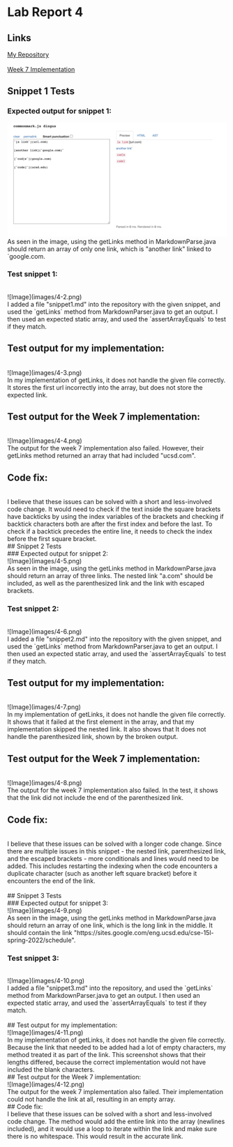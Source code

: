 # Lab Report 4

## Links
[My Repository](https://github.com/jadenbanawa/markdown-parser)<br>
<br>
[Week 7 Implementation](https://github.com/UDXS/markdown-parser)

## Snippet 1 Tests

### Expected output for snippet 1:
![Image](images/4-1.png)
<br>
As seen in the image, using the getLinks method in MarkdownParse.java should return an array of only one link, which is "another link" linked to \`google.com.
<br>
### Test snippet 1:
<br>
![Image](images/4-2.png)
<br>
I added a file "snippet1.md" into the repository with the given snippet, and used the  `getLinks` method from MarkdownParser.java to get an output. I then used an expected static array, and used the `assertArrayEquals` to test if they match.
<br>

## Test output for my implementation:
<br>
![Image](images/4-3.png)
<br>
In my implementation of getLinks, it does not handle the given file correctly. It stores the first url incorrectly into the array, but does not store the expected link.
<br>

## Test output for the Week 7 implementation:
<br>
![Image](images/4-4.png)
<br>
The output for the week 7 implementation also failed. However, their getLinks method returned an array that had included "ucsd.com". 
<br>

## Code fix:
<br>
I believe that these issues can be solved with a short and less-involved code change. It would need to check if the text inside the square brackets have backticks by using the index variables of the brackets and checking if backtick characters both are after the first index and before the last. To check if a backtick precedes the entire line, it needs to check the index before the first square bracket.

<br>
## Snippet 2 Tests
<br>
### Expected output for snippet 2:
<br>
![Image](images/4-5.png)
<br>
As seen in the image, using the getLinks method in MarkdownParse.java should return an array of three links. The nested link "a.com" should be included, as well as the parenthesized link and the link with escaped brackets.
<br>

### Test snippet 2:
<br>
![Image](images/4-6.png)
<br>
I added a file "snippet2.md" into the repository with the given snippet, and used the  `getLinks` method from MarkdownParser.java to get an output. I then used an expected static array, and used the `assertArrayEquals` to test if they match.
<br>

## Test output for my implementation:
<br>
![Image](images/4-7.png)
<br>
In my implementation of getLinks, it does not handle the given file correctly. It shows that it failed at the first element in the array, and that my implementation skipped the nested link. It also shows that It does not handle the parenthesized link, shown by the broken output.
<br>

## Test output for the Week 7 implementation:
<br>
![Image](images/4-8.png)
<br>
The output for the week 7 implementation also failed. In the test, it shows that the link did not include the end of the parenthesized link.
<br>

## Code fix:
<br>
I believe that these issues can be solved with a longer code change. Since there are multiple issues in this snippet - the nested link, parenthesized link, and the escaped brackets - more conditionals and lines would need to be added. This includes restarting the indexing when the code encounters a duplicate character (such as another left square bracket) before it encounters the end of the link.
<br>
<br>
## Snippet 3 Tests
<br>
### Expected output for snippet 3:
<br>
![Image](images/4-9.png)
<br>
As seen in the image, using the getLinks method in MarkdownParse.java should return an array of one link, which is the long link in the middle. It should contain the link "https://sites.google.com/eng.ucsd.edu/cse-15l-spring-2022/schedule".
<br>

### Test snippet 3:
<br>
![Image](images/4-10.png)
<br>
I added a file "snippet3.md" into the repository, and used the  `getLinks` method from MarkdownParser.java to get an output. I then used an expected static array, and used the `assertArrayEquals` to test if they match.
<br>
<br>
## Test output for my implementation:
<br>
![Image](images/4-11.png)
<br>
In my implementation of getLinks, it does not handle the given file correctly. Because the link that needed to be added had a lot of empty characters, my method treated it as part of the link. This screenshot shows that their lengths differed, because the correct implementation would not have included the blank characters.
<br>
## Test output for the Week 7 implementation:
<br>
![Image](images/4-12.png)
<br>
The output for the week 7 implementation also failed. Their implementation could not handle the link at all, resulting in an empty array.
<br>
## Code fix:
<br>
I believe that these issues can be solved with a short and less-involved code change. The method would add the entire link into the array (newlines included), and it would use a loop to iterate within the link and make sure there is no whitespace. This would result in the accurate link.
<br>
